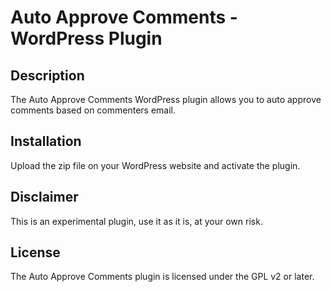 # Auto Approve Comments - WordPress Plugin

## Description
The Auto Approve Comments WordPress plugin allows you to auto approve comments based on commenters email.

## Installation
Upload the zip file on your WordPress website and activate the plugin.

## Disclaimer
This is an experimental plugin, use it as it is, at your own risk.

## License
The Auto Approve Comments plugin is licensed under the GPL v2 or later.

